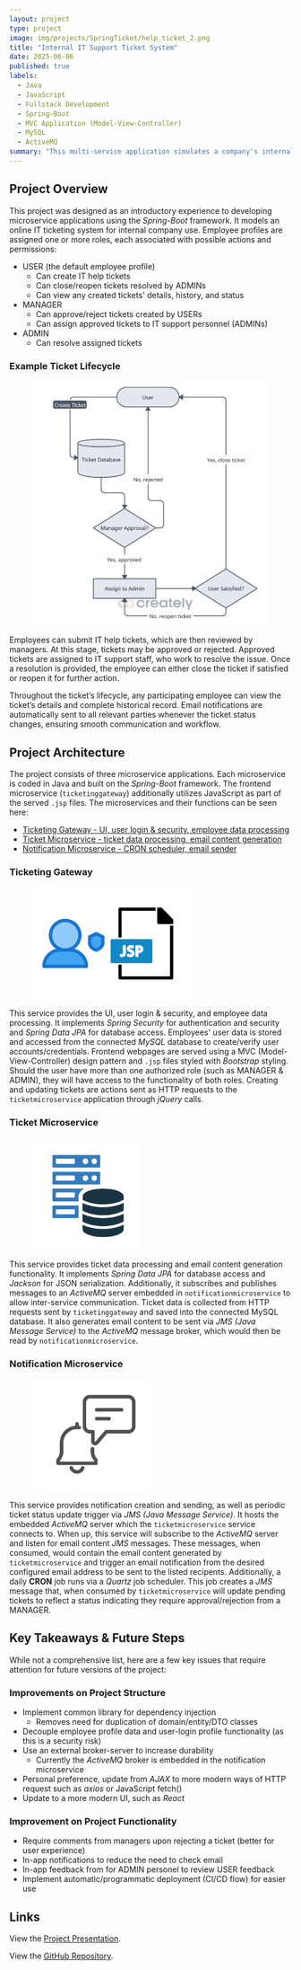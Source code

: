 ```yaml
---
layout: project
type: project
image: img/projects/SpringTicket/help_ticket_2.png
title: "Internal IT Support Ticket System"
date: 2025-06-06
published: true
labels:
  - Java
  - JavaScript
  - Fullstack Development
  - Spring-Boot
  - MVC Application (Model-View-Controller)
  - MySQL
  - ActiveMQ
summary: "This multi-service application simulates a company's internal IT support ticketing system. It allows regular employees to submit IT help tickets, which are reviewed and either approved or rejected by managerial staff, resolved by IT support staff, and closed or reopened by the original submitter. This system is built using a micro services architecture, with each service handling a distinct area of functionality."
---
```


## Project Overview

This project was designed as an introductory experience to developing microservice applications using the *Spring-Boot* framework. It models an online IT ticketing system for internal company use. Employee profiles are assigned one or more roles, each associated with possible actions and permissions:
- USER (the default employee profile)
  - Can create IT help tickets
  - Can close/reopen tickets resolved by ADMINs
  - Can view any created tickets' details, history, and status
- MANAGER
  - Can approve/reject tickets created by USERs
  - Can assign approved tickets to IT support personnel (ADMINs)
- ADMIN
  - Can resolve assigned tickets

### Example Ticket Lifecycle

<figure class="figure w-50 float-end ms-2">
    <img class="figure-img img-fluid" src="../img/projects/SpringTicket/ticketlifecycle.png" alt="Ticket Lifecycle Sequence Chart">
</figure>


Employees can submit IT help tickets, which are then reviewed by managers. At this stage, tickets may be approved or rejected. Approved tickets are assigned to IT support staff, who work to resolve the issue. Once a resolution is provided, the employee can either close the ticket if satisfied or reopen it for further action.

Throughout the ticket’s lifecycle, any participating employee can view the ticket’s details and complete historical record. Email notifications are automatically sent to all relevant parties whenever the ticket status changes, ensuring smooth communication and workflow.

## Project Architecture

The project consists of three microservice applications. Each microservice is coded in Java and built on the *Spring-Boot* framework. The frontend microservice (`ticketinggateway`) additionally utilizes JavaScript as part of the served `.jsp` files. The microservices and their functions can be seen here:

- [Ticketing Gateway - UI, user login & security, employee data processing](#ticketing-gateway)
- [Ticket Microservice - ticket data processing, email content generation](#ticket-microservice)
- [Notification Microservice - CRON scheduler, email sender](#notification-microservice)

### Ticketing Gateway

<figure class="figure w-50 float-end ms-2">
    <img class="figure-img img-fluid" src="../img/projects/SpringTicket/ticketgateway.png" style="height:200px;" alt="User and JSP Clipart">
</figure>

This service provides the UI, user login & security, and employee data processing. It implements *Spring Security* for authentication and security and *Spring Data JPA* for database access. Employees' user data is stored and accessed from the connected *MySQL* database to create/verify user accounts/credentials. Frontend webpages are served using a MVC (Model-View-Controller) design pattern and `.jsp` files styled with *Bootstrap* styling. Should the user have more than one authorized role (such as MANAGER & ADMIN), they will have access to the functionality of both roles. Creating and updating tickets are actions sent as HTTP requests to the `ticketmicroservice` application through *jQuery* calls.

### Ticket Microservice

<figure class="figure w-50 float-start me-2">
    <img class="figure-img img-fluid" src="../img/projects/SpringTicket/database.png" style="height:200px;" alt="Database Access Clipart">
</figure>

This service provides ticket data processing and email content generation functionality. It implements *Spring Data JPA* for database access and *Jackson* for JSON serialization. Additionally, it subscribes and publishes messages to an *ActiveMQ* server embedded in `notificationmicroservice` to allow inter-service communication. Ticket data is collected from HTTP requests sent by `ticketinggateway` and saved into the connected MySQL database. It also generates email content to be sent via *JMS (Java Message Service)* to the *ActiveMQ* message broker, which would then be read by `notificationmicroservice`.  

### Notification Microservice

<figure class="figure w-50 float-end ms-2">
    <img class="figure-img img-fluid" src="../img/projects/SpringTicket/notification.png" style="height:200px;"  alt="Notification Bell Clipart">
</figure>

This service provides notification creation and sending, as well as periodic ticket status update trigger via *JMS (Java Message Service)*. It hosts the embedded *ActiveMQ* server which the `ticketmicroservice` service connects to. When up, this service will subscribe to the *ActiveMQ* server and listen for email content *JMS* messages. These messages, when consumed, would contain the email content generated by `ticketmicroservice` and trigger an email notification from the desired configured email address to be sent to the listed recipents. Additionally, a daily **CRON** job runs via a *Quartz* job scheduler. This job creates a *JMS* message that, when consumed by `ticketmicroservice` will update pending tickets to reflect a status indicating they require approval/rejection from a MANAGER.
 
## Key Takeaways & Future Steps

While not a comprehensive list, here are a few key issues that require attention for future versions of the project:

### Improvements on Project Structure
 - Implement common library for dependency injection
   - Removes need for duplication of domain/entity/DTO classes
 - Decouple employee profile data and user-login profile functionality (as this is a security risk)
 - Use an external broker-server to increase durability
   - Currently the *ActiveMQ* broker is embedded in the notification microservice
 - Personal preference, update from *AJAX* to more modern ways of HTTP request such as *axios* or JavaScript fetch()
 - Update to a more modern UI, such as *React*

### Improvement on Project Functionality
 - Require comments from managers upon rejecting a ticket (better for user experience)
 - In-app notifications to reduce the need to check email
 - In-app feedback from for ADMIN personel to review USER feedback
 - Implement automatic/programmatic deployment (CI/CD flow) for easier use

## Links

View the [Project Presentation](https://github.com/jeremiahdy55/Spring-TicketSystem/blob/main/Ticket%20System%20Microservice%20Project%20-%20May%202025.pdf).

View the [GitHub Repository](https://github.com/jeremiahdy55/Spring-TicketSystem).
